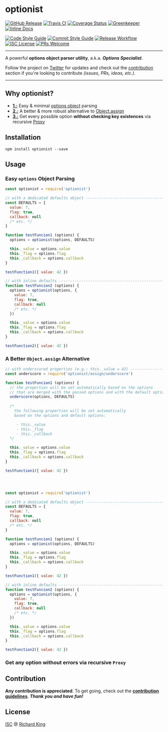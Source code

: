 # optionist

[![GitHub Release][badge-github]][url-github]
[![Travis CI][badge-travis]][url-travis]
[![Coverage Status][badge-coverage]][url-coverage]
[![Greenkeeper][badge-greenkeeper]][url-greenkeeper]
[![Inline Docs][badge-docs]][url-docs]

[![Code Style Guide][badge-style]][url-style]
[![Commit Style Guide][badge-commit]][url-commit]
[![Release Workflow][badge-release]][url-release]
[![ISC License][badge-license-isc]][url-license-doc-isc]
[![PRs Welcome][badge-contrib]][url-contrib-doc]

---

A powerful **options object parser utility**, a.k.a. ***Options Specialist***.

Follow the project on [Twitter][url-twitter] for updates and
check out the [contribution][url-section-contrib] section 
if you're looking to contribute *(issues, PRs, ideas, etc.)*.

---

## Why optionist?

 - [**1.:**][url-usage-1] Easy & minimal [options object][url-options-object] parsing
 - [**2.:**][url-usage-2] A better & more robust alternative to [Object.assign][url-object-assign]
 - [**3.:**][url-usage-3] Get every possible option **without checking key existences** 
                          via recursive [Proxy][url-proxy]

## Installation

```
npm install optionist --save
```

## Usage

### Easy ```options``` Object Parsing

```javascript
const optionist = require('optionist')

// with a dedicated defaults object --------------------------------------------
const DEFAULTS = { 
  value: 7, 
  flag: true, 
  callback: null
  /* etc. */
}

function testFuncion1 (options) {
  options = optionist(options, DEFAULTS)

  this._value = options.value
  this._flag = options.flag
  this._callback = options.callback  
}

testFunction1({ value: 42 })

// with inline defaults --------------------------------------------------------
function testFuncion2 (options) {
  options = optionist(options, { 
    value: 7, 
    flag: true, 
    callback: null
    /* etc. */
  })

  this._value = options.value
  this._flag = options.flag
  this._callback = options.callback
}

testFunction2({ value: 42 })
```

### A Better ```Object.assign``` Alternative

```javascript
// with underscored properties (e.g.: this._value = 42) ------------------------
const underscore = require('optionist/assign/underscore')

function testFuncion1 (options) {
  // the properties will be set automatically based on the options
  // that are merged with the passed options and with the default options
  underscore(options, DEFAULTS)  
  
  /*
    the following properties will be set automatically
    based on the options and default options:

     - this._value
     - this._flag
     - this._callback
  */

  this._value = options.value
  this._flag = options.flag
  this._callback = options.callback  
}

testFunction1({ value: 42 })




const optionist = require('optionist')

// with a dedicated defaults object --------------------------------------------
const DEFAULTS = { 
  value: 7, 
  flag: true, 
  callback: null
  /* etc. */
}

function testFuncion1 (options) {
  options = optionist(options, DEFAULTS)

  this._value = options.value
  this._flag = options.flag
  this._callback = options.callback  
}

testFunction1({ value: 42 })

// with inline defaults --------------------------------------------------------
function testFuncion2 (options) {
  options = optionist(options, { 
    value: 7, 
    flag: true, 
    callback: null
    /* etc. */
  })

  this._value = options.value
  this._flag = options.flag
  this._callback = options.callback
}

testFunction2({ value: 42 })
```

### Get any option without errors via recursive ```Proxy```

## Contribution

**Any contribution is appreciated**. To get going, check out the 
[**contribution guidelines**][url-contrib-doc]. ***Thank you and have fun!***

## License

[ISC][url-license-doc-isc] @ [Richard King](www.richrdkng.com)


  <!--- References ============================================================================ -->

  <!--- Badges -->
  [badge-github]:      https://img.shields.io/github/release/nodewell/optionist.svg?style=social
  [badge-travis]:      https://img.shields.io/travis/nodewell/optionist.svg?style=flat-square
  [badge-coverage]:    https://img.shields.io/coveralls/github/nodewell/optionist.svg?style=flat-square
  [badge-greenkeeper]: https://badges.greenkeeper.io/nodewell/optionist.svg?style=flat-square  
  [badge-docs]:        https://inch-ci.org/github/nodewell/optionist.svg?branch=master&style=flat-square
  [badge-license-isc]: https://img.shields.io/badge/license-ISC-blue.svg?style=flat-square  
  [badge-contrib]:     https://img.shields.io/badge/PRs-welcome-brightgreen.svg?style=flat-square
  [badge-style]:       https://img.shields.io/badge/style-standardjs-f3df49.svg?style=flat-square
  [badge-commit]:      https://img.shields.io/badge/commit-commitizen-fe7d37.svg?style=flat-square
  [badge-release]:     https://img.shields.io/badge/release-semantic--release-e10079.svg?style=flat-square
  
  <!--- URLs -->
  [url-github]:          https://github.com/nodewell/optionist
  [url-travis]:          https://travis-ci.org/nodewell/optionist
  [url-coverage]:        https://coveralls.io/github/nodewell/optionist?branch=master
  [url-greenkeeper]:     https://greenkeeper.io
  [url-docs]:            https://inch-ci.org/github/nodewell/optionist
  [url-style]:           https://standardjs.com
  [url-commit]:          http://commitizen.github.io/cz-cli
  [url-release]:         https://semantic-release.gitbook.io/semantic-release
  [url-license-doc]:     LICENSE.md
  [url-license-doc-isc]: https://github.com/nodewell/optionist/blob/master/LICENSE.md#isc-license  
  [url-contrib-doc]:     https://github.com/nodewell/optionist/blob/master/.github/CONTRIBUTING.md
  [url-twitter]:         https://twitter.com/search?q=%23nodewell%20%23optionist&src=github
  [url-section-contrib]: https://github.com/nodewell/optionist/blob/master/README.md#contribution
  [url-usage-1]:         https://github.com/nodewell/optionist/blob/master/README.md#easy-options-object-parsing
  [url-usage-2]:         https://github.com/nodewell/optionist/blob/master/README.md#a-better-objectassign-alternative
  [url-usage-3]:         https://github.com/nodewell/optionist/blob/master/README.md#get-any-option-without-errors-via-recursive-proxy
  [url-options-object]:  https://www.codereadability.com/what-are-javascript-options-objects
  [url-object-assign]:   https://developer.mozilla.org/en-US/docs/Web/JavaScript/Reference/Global_Objects/Object/assign
  [url-proxy]:           https://developer.mozilla.org/en-US/docs/Web/JavaScript/Reference/Global_Objects/Proxy
